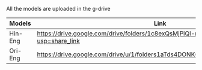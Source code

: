 All the models are uploaded in the g-drive

Models | Link
--- | ---
Hin-Eng | https://drive.google.com/drive/folders/1c8exQsMjPiQl-nObM4j2c6l5hbkSn_xU?usp=share_link
Ori-Eng | https://drive.google.com/drive/u/1/folders1aTds4DONK6yR61TxBw2Pz1pxAAaG2Qoe 
